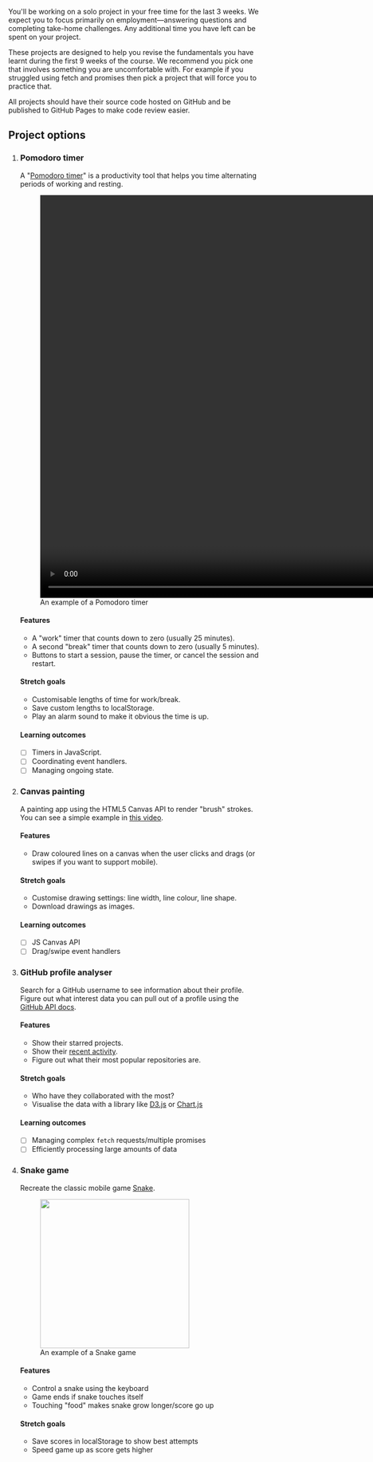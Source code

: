 You'll be working on a solo project in your free time for the last 3 weeks. We expect you to focus primarily on employment—answering questions and completing take-home challenges. Any additional time you have left can be spent on your project.

These projects are designed to help you revise the fundamentals you have learnt during the first 9 weeks of the course. We recommend you pick one that involves something you are uncomfortable with. For example if you struggled using fetch and promises then pick a project that will force you to practice that.

All projects should have their source code hosted on GitHub and be published to GitHub Pages to make code review easier.

## Project options

1. ### Pomodoro timer

   A "[Pomodoro timer](https://en.wikipedia.org/wiki/Pomodoro_Technique)" is a productivity tool that helps you time alternating periods of working and resting.

   <figure>
      <video style="aspect-ratio: 1440 / 808;" width="1440" height="808" src="/assets/videos/pomodoro.mp4" autoplay muted controls loop type="video/mp4"></video>
      <figcaption>An example of a Pomodoro timer</figcaption>
    </figure>

   #### Features

   - A "work" timer that counts down to zero (usually 25 minutes).
   - A second "break" timer that counts down to zero (usually 5 minutes).
   - Buttons to start a session, pause the timer, or cancel the session and restart.

   #### Stretch goals

   - Customisable lengths of time for work/break.
   - Save custom lengths to localStorage.
   - Play an alarm sound to make it obvious the time is up.

   #### Learning outcomes

   - [ ] Timers in JavaScript.
   - [ ] Coordinating event handlers.
   - [ ] Managing ongoing state.

1. ### Canvas painting

   A painting app using the HTML5 Canvas API to render "brush" strokes. You can see a simple example in [this video](https://www.youtube.com/watch?v=8ZGAzJ0drl0&list=PLu8EoSxDXHP6CGK4YVJhL_VWetA865GOH&index=10).

   #### Features

   - Draw coloured lines on a canvas when the user clicks and drags (or swipes if you want to support mobile).

   #### Stretch goals

   - Customise drawing settings: line width, line colour, line shape.
   - Download drawings as images.

   #### Learning outcomes

   - [ ] JS Canvas API
   - [ ] Drag/swipe event handlers

1. ### GitHub profile analyser

   Search for a GitHub username to see information about their profile. Figure out what interest data you can pull out of a profile using the [GitHub API docs](https://docs.github.com/en/rest/).

   #### Features

   - Show their starred projects.
   - Show their [recent activity](https://docs.github.com/en/rest/reference/activity#events).
   - Figure out what their most popular repositories are.

   #### Stretch goals

   - Who have they collaborated with the most?
   - Visualise the data with a library like [D3.js](https://d3js.org) or [Chart.js](https://www.chartjs.org)

   #### Learning outcomes

   - [ ] Managing complex `fetch` requests/multiple promises
   - [ ] Efficiently processing large amounts of data

1. ### Snake game

   Recreate the classic mobile game [Snake](<https://en.wikipedia.org/wiki/Snake_(video_game_genre)>).

   <figure>
      <img src="https://upload.wikimedia.org/wikipedia/commons/5/55/Snake_can_be_completed.gif" style="aspect-ratio: 1;" width="299" height="299" src="/assets/videos/pomodoro.mp4" loading="lazy">
      <figcaption>An example of a Snake game</figcaption>
    </figure>

   #### Features

   - Control a snake using the keyboard
   - Game ends if snake touches itself
   - Touching "food" makes snake grow longer/score go up

   #### Stretch goals

   - Save scores in localStorage to show best attempts
   - Speed game up as score gets higher
